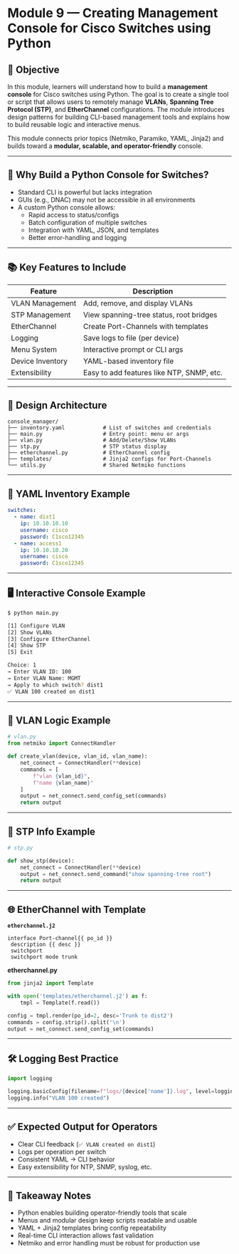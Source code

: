 # Module 9 — Creating Management Console for Cisco Switches using Python

## 🧭 Objective
In this module, learners will understand how to build a **management console** for Cisco switches using Python. The goal is to create a single tool or script that allows users to remotely manage **VLANs**, **Spanning Tree Protocol (STP)**, and **EtherChannel** configurations. The module introduces design patterns for building CLI-based management tools and explains how to build reusable logic and interactive menus.

This module connects prior topics (Netmiko, Paramiko, YAML, Jinja2) and builds toward a **modular, scalable, and operator-friendly** console.

---

## 🧱 Why Build a Python Console for Switches?

- Standard CLI is powerful but lacks integration
- GUIs (e.g., DNAC) may not be accessible in all environments
- A custom Python console allows:
  - Rapid access to status/configs
  - Batch configuration of multiple switches
  - Integration with YAML, JSON, and templates
  - Better error-handling and logging

---

## 📚 Key Features to Include

| Feature | Description |
|--------|-------------|
| VLAN Management | Add, remove, and display VLANs |
| STP Management | View spanning-tree status, root bridges |
| EtherChannel | Create Port-Channels with templates |
| Logging | Save logs to file (per device) |
| Menu System | Interactive prompt or CLI args |
| Device Inventory | YAML-based inventory file |
| Extensibility | Easy to add features like NTP, SNMP, etc. |

---

## 🧩 Design Architecture

```
console_manager/
├── inventory.yaml            # List of switches and credentials
├── main.py                   # Entry point: menu or args
├── vlan.py                   # Add/Delete/Show VLANs
├── stp.py                    # STP status display
├── etherchannel.py           # EtherChannel config
├── templates/                # Jinja2 configs for Port-Channels
└── utils.py                  # Shared Netmiko functions
```

---

## 🧾 YAML Inventory Example
```yaml
switches:
  - name: dist1
    ip: 10.10.10.10
    username: cisco
    password: C1sco12345
  - name: access1
    ip: 10.10.10.20
    username: cisco
    password: C1sco12345
```

---

## 🖥️ Interactive Console Example
```bash
$ python main.py

[1] Configure VLAN
[2] Show VLANs
[3] Configure EtherChannel
[4] Show STP
[5] Exit

Choice: 1
→ Enter VLAN ID: 100
→ Enter VLAN Name: MGMT
→ Apply to which switch? dist1
✅ VLAN 100 created on dist1
```

---

## 🧠 VLAN Logic Example
```python
# vlan.py
from netmiko import ConnectHandler

def create_vlan(device, vlan_id, vlan_name):
    net_connect = ConnectHandler(**device)
    commands = [
        f"vlan {vlan_id}",
        f"name {vlan_name}"
    ]
    output = net_connect.send_config_set(commands)
    return output
```

---

## 🧵 STP Info Example
```python
# stp.py

def show_stp(device):
    net_connect = ConnectHandler(**device)
    output = net_connect.send_command("show spanning-tree root")
    return output
```

---

## 🌐 EtherChannel with Template
**`etherchannel.j2`**
```jinja
interface Port-channel{{ po_id }}
 description {{ desc }}
 switchport
 switchport mode trunk
```

**etherchannel.py**
```python
from jinja2 import Template

with open('templates/etherchannel.j2') as f:
    tmpl = Template(f.read())

config = tmpl.render(po_id=2, desc='Trunk to dist2')
commands = config.strip().split('\n')
output = net_connect.send_config_set(commands)
```

---

## 🛠️ Logging Best Practice
```python
import logging

logging.basicConfig(filename=f"logs/{device['name']}.log", level=logging.INFO)
logging.info("VLAN 100 created")
```

---

## ✅ Expected Output for Operators
- Clear CLI feedback (`✅ VLAN created on dist1`)
- Logs per operation per switch
- Consistent YAML → CLI behavior
- Easy extensibility for NTP, SNMP, syslog, etc.

---

## 🧠 Takeaway Notes
- Python enables building operator-friendly tools that scale
- Menus and modular design keep scripts readable and usable
- YAML + Jinja2 templates bring config repeatability
- Real-time CLI interaction allows fast validation
- Netmiko and error handling must be robust for production use

